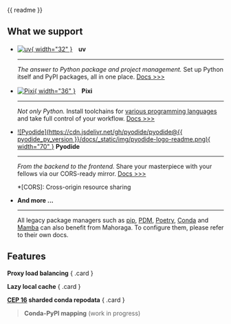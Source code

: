 {{ readme }}
## What we support
<div class="grid cards" markdown>

- [![uv](https://astral.sh/static/SVG/UV.svg){ width="32" }][1]　__uv__

    ---

    *The answer to Python package and project management.* Set up Python itself
    and PyPI packages, all in one place. [Docs >>>](tutorial.md#uv)

- [![Pixi](https://pixi.sh/latest/assets/pixi.png){ width="36" }][2]　__Pixi__

    ---

    *Not only Python.* Install toolchains for [various programming languages][3]
    and take full control of your workflow. [Docs >>>](tutorial.md#pixi)

- [![Pyodide](https://cdn.jsdelivr.net/gh/pyodide/pyodide@{{ pyodide_py_version }}/docs/_static/img/pyodide-logo-readme.png){ width="70" }][4] __Pyodide__

    ---

    *From the backend to the frontend.* Share your masterpiece with your
    fellows via our CORS-ready mirror. [Docs >>>](tutorial.md#pyodide)

    *[CORS]: Cross-origin resource sharing

- __And more ...__

    ---

    All legacy package managers such as [pip][5], [PDM][6], [Poetry][7],
    [Conda][8] and [Mamba][9] can also benefit from Mahoraga. To configure them,
    please refer to their own docs.

</div>

## Features
<div class="grid" markdown>

__Proxy load balancing__
{ .card }

__Lazy local cache__
{ .card }

__[CEP 16][10] sharded conda repodata__
{ .card }

> __Conda-PyPI mapping__ (work in progress)

</div>

[1]: https://docs.astral.sh/uv/
[2]: https://pixi.sh/latest/
[3]: https://pixi.sh/latest/#available-software
[4]: https://pyodide.org/en/stable/
[5]: https://pip.pypa.io/en/stable/
[6]: https://pdm-project.org/en/latest/
[7]: https://python-poetry.org/
[8]: https://docs.conda.io/projects/conda/en/stable/
[9]: https://mamba.readthedocs.io/en/latest/
[10]: https://conda.org/learn/ceps/cep-0016/
